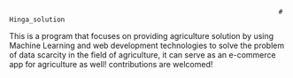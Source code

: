                                                                         # Hinga_solution
This is a program that focuses on providing agriculture solution by using Machine Learning and web development technologies to solve the problem of data scarcity in the field of agriculture, it can serve as an e-commerce app for agriculture as well! contributions are welcomed!
